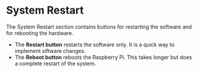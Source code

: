 # System Restart

The System Restart section contains buttons for restarting the software and for rebooting the hardware.

-   The **Restart button** restarts the software only. It is a quick way to implement siftware changes.
-   The **Reboot button** reboots the Raspberry Pi. This takes longer but does a complete restart of the system.

